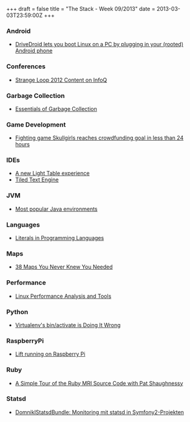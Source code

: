 +++
draft = false
title = "The Stack - Week 09/2013"
date = 2013-03-03T23:59:00Z
+++



### Android

 - [DriveDroid lets you boot Linux on a PC by plugging in your (rooted) Android phone][drivedroidletsyoubootlinuxonapcbyplugginginyourrootedandroidphoneliliputing]

[drivedroidletsyoubootlinuxonapcbyplugginginyourrootedandroidphoneliliputing]: http://liliputing.com/2013/02/drivedroid-lets-you-boot-linux-on-a-pc-by-plugging-in-your-rooted-android-phone.html


### Conferences

 - [Strange Loop 2012 Content on InfoQ][strangeloop2012contentoninfoq]

[strangeloop2012contentoninfoq]: http://www.infoq.com/strange_loop_2012


### Garbage Collection

 - [Essentials of Garbage Collection][essentialsofgarbagecollection]

[essentialsofgarbagecollection]: http://blog.brownplt.org/2013/02/19/teaching-gc.html


### Game Development

 - [Fighting game Skullgirls reaches crowdfunding goal in less than 24 hours][fightinggameskullgirlsreachescrowdfundinggoalinlessthan24hours]

[fightinggameskullgirlsreachescrowdfundinggoalinlessthan24hours]: http://news.ycombinator.com/item?id=5290481


### IDEs

 - [A new Light Table experience][chrisgrangeranewlighttableexperience]
 - [Tiled Text Engine][tiledtextengine]

[chrisgrangeranewlighttableexperience]: http://www.chris-granger.com/2013/02/27/light-table-030-experience/
[tiledtextengine]: http://www.tiledtext.com/


### JVM

 - [Most popular Java environments][mostpopularjavaenvironmentsplumbrblog]

[mostpopularjavaenvironmentsplumbrblog]: http://plumbr.eu/blog/most-popular-java-environments


### Languages

 - [Literals in Programming Languages][literalsinprogramminglanguages]

[literalsinprogramminglanguages]: http://www.gavilan.edu/csis/languages/literals.html


### Maps

 - [38 Maps You Never Knew You Needed][38mapsyouneverknewyouneeded]

[38mapsyouneverknewyouneeded]: http://www.buzzfeed.com/awesomer/maps-you-never-knew-you-needed


### Performance

 - [Linux Performance Analysis and Tools][linuxperformanceanalysisandtools]

[linuxperformanceanalysisandtools]: http://www.slideshare.net/brendangregg/linux-performance-analysis-and-tools


### Python

 - [Virtualenv's bin/activate is Doing It Wrong][virtualenvsbinactivateisdoingitwrong]

[virtualenvsbinactivateisdoingitwrong]: http://news.ycombinator.com/item?id=5291334


### RaspberryPi

 - [Lift running on Raspberry Pi][liftrunningonraspberrypi]

[liftrunningonraspberrypi]: https://fmpwizard.telegr.am/blog/lift-running-on-raspberrypi


### Ruby

 - [A Simple Tour of the Ruby MRI Source Code with Pat Shaughnessy][asimpletouroftherubymrisourcecodewithpatshaughnessy]

[asimpletouroftherubymrisourcecodewithpatshaughnessy]: http://www.rubyinside.com/ruby-mri-code-walk-tour-6020.html


### Statsd

 - [DomniklStatsdBundle: Monitoring mit statsd in Symfony2-Projekten][domniklstatsdbundlemonitoringmitstatsdinsymfony2projekten]

[domniklstatsdbundlemonitoringmitstatsdinsymfony2projekten]: https://blog.mayflower.de/3273-DomniklStatsdBundle-Monitoring-mit-statsd-in-Symfony2-Projekten.html